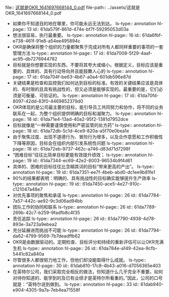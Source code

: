 file:: [这就是OKR_1641697668144_0.pdf](../assets/这就是OKR_1641697668144_0.pdf)
file-path:: ../assets/这就是OKR_1641697668144_0.pdf

- 如果你不知道目的地在哪里，你可能永远无法到达。
  ls-type:: annotation
  hl-page:: 13
  id:: 61da579f-861d-474e-bf7f-59295053d03a
- 想法很容易，执行最重要。
  ls-type:: annotation
  hl-page:: 16
  id:: 61da6fbf-e738-461f-91e8-a54ee495894c
- OKR是确保将整个组织的力量都聚焦于完成对所有人都同样重要的事项的一套管理方法
  ls-type:: annotation
  hl-page:: 17
  id:: 61da7008-5f29-4aaf-ac95-db7276944782
- 目标就是你想要实现的东西，不要将其夸大或缩小。根据定义，目标应该是重要的、具体的、具有行动导向并且能鼓舞人心的
  ls-type:: annotation
  hl-page:: 17
  id:: 61da704f-be63-4b67-a0a4-601db596e87d
- 关键结果是检查和监控我们如何达到目标的标准。有效的关键结果应该是具体的、有时限的且具有挑战性的，但又必须是能够实现的。最重要的是，它们必须是可衡量、可验证的。
  ls-type:: annotation
  hl-page:: 17
  id:: 61da70fd-8097-42dd-83f0-4469852379d0
- OKR体现的是公司最主要的目标，能引导员工共同努力和协作，将不同的业务联系在一起，为整个组织提供明确的目标和凝聚力。
  ls-type:: annotation
  hl-page:: 18
  id:: 61da71e4-13ad-40a2-95f2-1381d7952dce
- 目标就像是“一种需要谨慎使用和严密监管的处方药”
  ls-type:: annotation
  hl-page:: 18
  id:: 61da72db-5c1d-4ce9-820a-a5f70e0bea1e
- 由于聚焦过度、出现不道德行为、冒险行为增多，以及合作意愿和工作积极性下降等原因，目标会在组织内部引发系统性问题
  ls-type:: annotation
  hl-page:: 18
  id:: 61da72eb-9737-462c-a746-d83d71d7298f
- “困难目标”往往比简单目标更能有效提升绩效；
  ls-type:: annotation
  hl-page:: 19
  id:: 61da7344-ec69-42e2-8003-96534b9f4d61
- 具体的、困难的目标往往比含糊其词的目标“带来更高的产出”。
  ls-type:: annotation
  hl-page:: 19
  id:: 61da7351-ee7f-4beb-abd0-dc1ee9b81fe1
- 90%的结果都表明：明确的、具有挑战性的目标确实能够提升生产效率
  ls-type:: annotation
  hl-page:: 19
  id:: 61da7450-ace5-4e27-910c-c121047a48e7
- 对优先事项的聚焦和承诺
  ls-type:: annotation
  hl-page:: 26
  id:: 61da7784-7a57-442c-ae92-9c3d06ad94bb
- 团队工作的协同和联系
  ls-type:: annotation
  hl-page:: 26
  id:: 61da7789-269b-42c7-b259-9fadfb8c4f35
- 责任追踪
  ls-type:: annotation
  hl-page:: 26
  id:: 61da7790-4938-4d78-893e-3a723a9ebea2
- 充分延展进而挑战不可能
  ls-type:: annotation
  hl-page:: 26
  id:: 61da7794-da62-4799-9569-7b7deadffb62
- OKR是由数据驱动的。定期检查、目标评分和持续的重新评估可以让OKR充满生机
  ls-type:: annotation
  hl-page:: 26
  id:: 61da784e-a149-42ea-9cfb-5441c82a840a
- 尽管很多人都很努力地工作，但他们却没能取得什么成就。
  ls-type:: annotation
  hl-page:: 30
  id:: 61dab810-17c8-4b43-a016-d7056365e403
- 在英特尔公司，我们采取完全相反的做法，你知道什么几乎完全不重要。如何对待你知道的、能学到的及已有业绩才是英特尔所看重的。”因此，公司的口号就是：“英特尔说到做到。
  ls-type:: annotation
  hl-page:: 33
  id:: 61dab940-e904-4305-9a7a-7eb4ea71558f